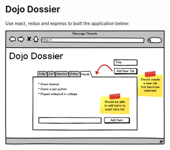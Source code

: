 # Dojo Dossier

Use react, redux and express to built the application below:

![Dojo Dossier App Wireframe](./img/dojo_dossier.png)